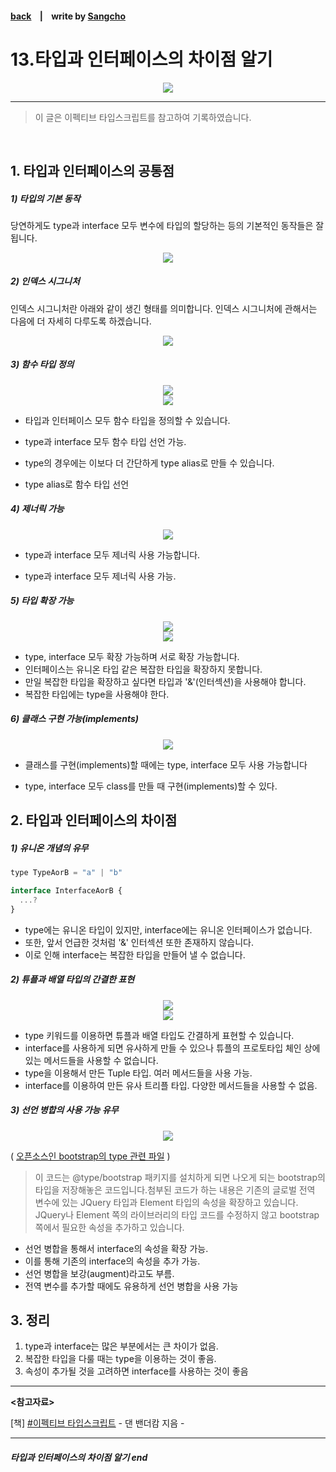 #### [back](../../README.md) &nbsp;&nbsp; | &nbsp;&nbsp; write by [Sangcho][sangcho]

# 13.타입과 인터페이스의 차이점 알기

<p align="center" style="width:500px; margin: 0 auto">
    <img src="../../image/main.png">
</p>

---

> 이 글은 이펙티브 타입스크립트를 참고하여 기록하였습니다.

<br>

## 1. 타입과 인터페이스의 공통점

##### 1) 타입의 기본 동작

당연하게도 type과 interface 모두 변수에 타입의 할당하는 등의 기본적인 동작들은 잘 됩니다.

<p align="center" style="width:400px; margin: 0 auto">
  <img src="../../image/02.타입스크립트의타입시스템/type1.png">
</p>

##### 2) 인덱스 시그니처

인덱스 시그니처란 아래와 같이 생긴 형태를 의미합니다. 인덱스 시그니처에 관해서는 다음에 더 자세히 다루도록 하겠습니다.

<p align="center" style="width:400px; margin: 0 auto">
  <img src="../../image/02.타입스크립트의타입시스템/type2.png">
</p>

##### 3) 함수 타입 정의



<p align="center" style="width:400px; margin: 0 auto">
  <img src="../../image/02.타입스크립트의타입시스템/type3.png">
</p>

<p align="center" style="width:400px; margin: 0 auto">
  <img src="../../image/02.타입스크립트의타입시스템/type4.png">
</p>

- 타입과 인터페이스 모두 함수 타입을 정의할 수 있습니다.

- type과 interface 모두 함수 타입 선언 가능.

- type의 경우에는 이보다 더 간단하게 type alias로 만들 수 있습니다.

- type alias로 함수 타입 선언

##### 4) 제너릭 가능

<p align="center" style="width:400px; margin: 0 auto">
  <img src="../../image/02.타입스크립트의타입시스템/type6.png">
</p>

- type과 interface 모두 제너릭 사용 가능합니다.

- type과 interface 모두 제너릭 사용 가능.

##### 5) 타입 확장 가능

<p align="center" style="width:500px; margin: 0 auto">
  <img src="../../image/02.타입스크립트의타입시스템/type7.png">
</p>
<p align="center" style="width:500px; margin: 0 auto">
  <img src="../../image/02.타입스크립트의타입시스템/type8.png">
</p>

 - type, interface 모두 확장 가능하며 서로 확장 가능합니다.
 - 인터페이스는 유니온 타입 같은 복잡한 타입을 확장하지 못합니다. 
 - 만일 복잡한 타입을 확장하고 싶다면 타입과 '&'(인터섹션)을 사용해야 합니다.
- 복잡한 타입에는 type을 사용해야 한다.

##### 6) 클래스 구현 가능(implements)

<p align="center" style="width:500px; margin: 0 auto">
  <img src="../../image/02.타입스크립트의타입시스템/type9.png">
</p>

- 클래스를 구현(implements)할 때에는 type, interface 모두 사용 가능합니다

- type, interface 모두 class를 만들 때 구현(implements)할 수 있다.


## 2. 타입과 인터페이스의 차이점

##### 1) 유니온 개념의 유무

```jsx
type TypeAorB = "a" | "b"

interface InterfaceAorB {
  ...?
}
```

- type에는 유니온 타입이 있지만, interface에는 유니온 인터페이스가 없습니다.
- 또한, 앞서 언급한 것처럼 '&' 인터섹션 또한 존재하지 않습니다.
- 이로 인해 interface는 복잡한 타입을 만들어 낼 수 없습니다.

##### 2) 튜플과 배열 타입의 간결한 표현

<p align="center" style="width:500px; margin: 0 auto">
  <img src="../../image/02.타입스크립트의타입시스템/type10.png">
</p>

<p align="center" style="width:500px; margin: 0 auto">
  <img src="../../image/02.타입스크립트의타입시스템/type11.png">
</p>

- type 키워드를 이용하면 튜플과 배열 타입도 간결하게 표현할 수 있습니다.
- interface를 사용하게 되면 유사하게 만들 수 있으나 튜플의 프로토타입 체인 상에 있는 메서드들을 사용할 수 없습니다.
- type을 이용해서 만든 Tuple 타입. 여러 메서드들을 사용 가능.
- interface를 이용하여 만든 유사 트리플 타입. 다양한 메서드들을 사용할 수 없음.

##### 3) 선언 병합의 사용 가능 유무

<p align="center" style="width:500px; margin: 0 auto">
  <img src="../../image/02.타입스크립트의타입시스템/type12.png">
</p>

( [오픈소스인 bootstrap의 type 관련 파일](https://github.com/DefinitelyTyped/DefinitelyTyped/blob/master/types/bootstrap/index.d.ts) )

> 이 코드는 @type/bootstrap 패키지를 설치하게 되면 나오게 되는 bootstrap의 타입을 저장해놓은 코드입니다.첨부된 코드가 하는 내용은 기존의 글로벌 전역 변수에 있는 JQuery 타입과 Element 타입의 속성을 확장하고 있습니다.
JQuery나 Element 쪽의 라이브러리의 타입 코드를 수정하지 않고 bootstrap 쪽에서 필요한 속성을 추가하고 있습니다.

- 선언 병합을 통해서 interface의 속성을 확장 가능.
- 이를 통해 기존의 interface의 속성을 추가 가능.
- 선언 병합을 보강(augment)라고도 부름.
- 전역 변수를 추가할 때에도 유용하게 선언 병합을 사용 가능

## 3. 정리

1. type과 interface는 많은 부분에서는 큰 차이가 없음.
2. 복잡한 타입을 다룰 때는 type을 이용하는 것이 좋음.
3. 속성이 추가될 것을 고려하면 interface를 사용하는 것이 좋음

---

<strong><참고자료></strong>

[책] [#이펙티브 타입스크립트][effective-typescript] - 댄 밴더캄 지음 -

---

##### 타입과 인터페이스의 차이점 알기 end


[effective-typescript]: https://www.aladin.co.kr/shop/wproduct.aspx?ItemId=273193135&start=slayer
[sangcho]: https://github.com/SangchoKim
[taeHyen]: https://github.com/Tap-Kim
[kangHyen]: https://github.com/NacreousCloud
[sumin]: https://github.com/ttumzzi
